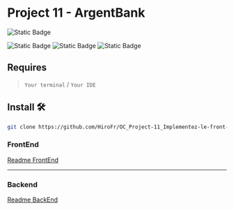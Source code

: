 # Project 11 - ArgentBank

![Static Badge](https://img.shields.io/badge/Version-1.0.0-127dff)

![Static Badge](https://img.shields.io/badge/ReactJS-000000?style=for-the-badge&logo=react&logoColor=white)
![Static Badge](https://img.shields.io/badge/Redux-593D88?style=for-the-badge&logo=redux&logoColor=white)
![Static Badge](https://img.shields.io/badge/Sass-CC6699?style=for-the-badge&logo=sass&logoColor=white)

## Requires

>  `Your terminal` / `Your IDE`

## Install 🛠️

```bash
git clone https://github.com/HiroFr/OC_Project-11_Implementez-le-front-end-d-une-application-bancaire-avec-React.git
```

### FrontEnd

[Readme FrontEnd](./FrontEnd/README.md)

---

### Backend

[Readme BackEnd](./Backend/README.md)